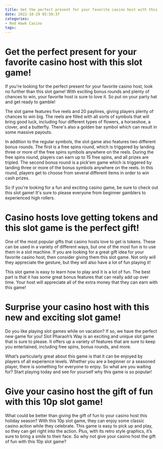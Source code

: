 ```yaml
---
title: Get the perfect present for your favorite casino host with this slot game!
date: 2022-10-29 05:58:37
categories:
- Red Hawk Casino
tags:
---
```



#  Get the perfect present for your favorite casino host with this slot game!

If you're looking for the perfect present for your favorite casino host, look no further than this slot game! With exciting bonus rounds and plenty of chances to win, your favorite host is sure to love it. So put on your party hat and get ready to gamble!

The slot game features five reels and 20 paylines, giving players plenty of chances to win big. The reels are filled with all sorts of symbols that will bring good luck, including four different types of flowers, a horseshoe, a clover, and a butterfly. There's also a golden bar symbol which can result in some massive payouts.

In addition to the regular symbols, the slot game also features two different bonus rounds. The first is a free spins round, which is triggered by landing three or more of the free spins symbols anywhere on the reels. During the free spins round, players can earn up to 15 free spins, and all prizes are tripled. The second bonus round is a pick'em game which is triggered by landing three or more of the bonus symbols anywhere on the reels. In this round, players get to choose from several different items in order to win cash prizes.

So if you're looking for a fun and exciting casino game, be sure to check out this slot game! It's sure to please everyone from beginner gamblers to experienced high rollers.

#  Casino hosts love getting tokens and this slot game is the perfect gift!

One of the most popular gifts that casino hosts love to get is tokens. These can be used in a variety of different ways, but one of the most fun is to use them in a slot machine. If you are looking for a great gift idea for your favorite casino host, then consider giving them this slot game. Not only will they appreciate the gesture, but they will also have a lot of fun playing it!

This slot game is easy to learn how to play and it is a lot of fun. The best part is that it has some great bonus features that can really add up over time. Your host will appreciate all of the extra money that they can earn with this game!

#  Surprise your casino host with this new and exciting slot game!

Do you like playing slot games while on vacation? If so, we have the perfect new game for you! Slot Pharaoh’s Way is an exciting and unique slot game that is sure to please. It offers up a variety of features that are sure to keep you entertained, including free spins, bonus rounds, and more.

What’s particularly great about this game is that it can be enjoyed by players of all experience levels. Whether you are a beginner or a seasoned player, there is something for everyone to enjoy. So what are you waiting for? Start playing today and see for yourself why this game is so popular!

#  Give your casino host the gift of fun with this 10p slot game!

What could be better than giving the gift of fun to your casino host this holiday season? With this 10p slot game, they can enjoy some classic casino action while they celebrate. This game is easy to pick up and play, so they can get right into the action. Plus, with its retro style graphics, it’s sure to bring a smile to their face. So why not give your casino host the gift of fun with this 10p slot game?